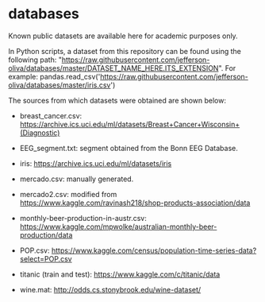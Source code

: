 # databases

Known public datasets are available here for academic purposes only.

In Python scripts, a dataset from this repository can be found using the following path: "https://raw.githubusercontent.com/jefferson-oliva/databases/master/DATASET_NAME_HERE.ITS_EXTENSION". For example: pandas.read_csv('https://raw.githubusercontent.com/jefferson-oliva/databases/master/iris.csv')


The sources from which datasets were obtained are shown below:

- breast_cancer.csv: https://archive.ics.uci.edu/ml/datasets/Breast+Cancer+Wisconsin+(Diagnostic)

- EEG_segment.txt: segment obtained from the Bonn EEG Database.

- iris: https://archive.ics.uci.edu/ml/datasets/iris

- mercado.csv: manually generated.

- mercado2.csv: modified from https://www.kaggle.com/ravinash218/shop-products-association/data

- monthly-beer-production-in-austr.csv: https://www.kaggle.com/mpwolke/australian-monthly-beer-production/data

- POP.csv: https://www.kaggle.com/census/population-time-series-data?select=POP.csv

- titanic (train and test): https://www.kaggle.com/c/titanic/data

- wine.mat: http://odds.cs.stonybrook.edu/wine-dataset/



